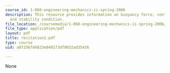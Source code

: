 ```yaml
---
course_id: 1-060-engineering-mechanics-ii-spring-2006
description: This resource provides information on buoyancy force, centre of buoyancy,
  and stability condition.
file_location: /coursemedia/1-060-engineering-mechanics-ii-spring-2006/a872567d4823e040173df0032ad35436_recitation2.pdf
file_type: application/pdf
layout: pdf
title: recitation2.pdf
type: course
uid: a872567d4823e040173df0032ad35436

---
```

None